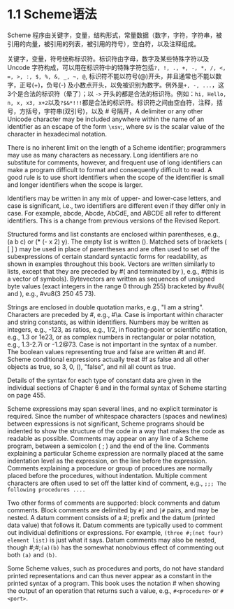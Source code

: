 # 1.1 Scheme语法

Scheme 程序由关键字，变量，结构形式，常量数据（数字，字符，字符串，被引用的向量，被引用的列表，被引用的符号），空白符，以及注释组成。

关键字，变量，符号统称标识符。标识符由字母，数字及某些特殊字符以及 Uncode 字符构成，可以用在标识符中的特殊字符包括`?, !, ., +, -, *, /, <, =, >, :, $, %, &, _, ~, @`, 标识符不能以符号(@)开头，并且通常也不能以数字，正号(+)，负号(-) 及小数点开头，以免被识别为数字。例外是`+, -, ...`，这3个是合法的标识符（晕了）；以 `->` 开头的都是合法的标识符。例如：`hi, Hello, n, x, x3, x+2`以及`?$&*!!!`都是合法的标识符。标识符之间由空白符，注释，括号，方括号，字符串(双引号)，以及 # 号隔开，A delimiter or any other Unicode character may be included anywhere within the name of an identifier as an escape of the form `\xsv`;, where sv is the scalar value of the character in hexadecimal notation.

There is no inherent limit on the length of a Scheme identifier; programmers may use as many characters as necessary. Long identifiers are no substitute for comments, however, and frequent use of long identifiers can make a program difficult to format and consequently difficult to read. A good rule is to use short identifiers when the scope of the identifier is small and longer identifiers when the scope is larger.

Identifiers may be written in any mix of upper- and lower-case letters, and case is significant, i.e., two identifiers are different even if they differ only in case. For example, abcde, Abcde, AbCdE, and ABCDE all refer to different identifiers. This is a change from previous versions of the Revised Report.

Structured forms and list constants are enclosed within parentheses, e.g., (a b c) or (* (- x 2) y). The empty list is written (). Matched sets of brackets ( [ ] ) may be used in place of parentheses and are often used to set off the subexpressions of certain standard syntactic forms for readability, as shown in examples throughout this book. Vectors are written similarly to lists, except that they are preceded by #( and terminated by ), e.g., #(this is a vector of symbols). Bytevectors are written as sequences of unsigned byte values (exact integers in the range 0 through 255) bracketed by #vu8( and ), e.g., #vu8(3 250 45 73).

Strings are enclosed in double quotation marks, e.g., "I am a string". Characters are preceded by #\, e.g., #\a. Case is important within character and string constants, as within identifiers. Numbers may be written as integers, e.g., -123, as ratios, e.g., 1/2, in floating-point or scientific notation, e.g., 1.3 or 1e23, or as complex numbers in rectangular or polar notation, e.g., 1.3-2.7i or -1.2@73. Case is not important in the syntax of a number. The boolean values representing true and false are written #t and #f. Scheme conditional expressions actually treat #f as false and all other objects as true, so 3, 0, (), "false", and nil all count as true.

Details of the syntax for each type of constant data are given in the individual sections of Chapter 6 and in the formal syntax of Scheme starting on page 455.

Scheme expressions may span several lines, and no explicit terminator is required. Since the number of whitespace characters (spaces and newlines) between expressions is not significant, Scheme programs should be indented to show the structure of the code in a way that makes the code as readable as possible. Comments may appear on any line of a Scheme program, between a semicolon ( ; ) and the end of the line. Comments explaining a particular Scheme expression are normally placed at the same indentation level as the expression, on the line before the expression. Comments explaining a procedure or group of procedures are normally placed before the procedures, without indentation. Multiple comment characters are often used to set off the latter kind of comment, e.g., `;;; The following procedures ....`

Two other forms of comments are supported: block comments and datum comments. Block comments are delimited by `#|` and `|#` pairs, and may be nested. A datum comment consists of a #; prefix and the datum (printed data value) that follows it. Datum comments are typically used to comment out individual definitions or expressions. For example, `(three #;(not four) element list)` is just what it says. Datum comments may also be nested, though #;#;`(a)(b)` has the somewhat nonobvious effect of commenting out both `(a)` and `(b)`.

Some Scheme values, such as procedures and ports, do not have standard printed representations and can thus never appear as a constant in the printed syntax of a program. This book uses the notation #<description> when showing the output of an operation that returns such a value, e.g., `#<procedure>` or `#<port>`.